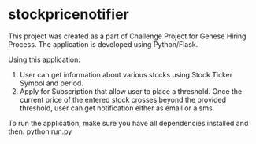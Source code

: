 # stockpricenotifier
This project was created as a part of Challenge Project for Genese Hiring Process. The application is developed using Python/Flask. 

Using this application:
1. User can get information about various stocks using Stock Ticker Symbol and period.
2. Apply for Subscription that allow user to place a threshold. Once the current price of the entered stock crosses beyond the provided threshold, user can get notification either as email or a sms.

To run the application, make sure you have all dependencies installed and then:
python run.py

